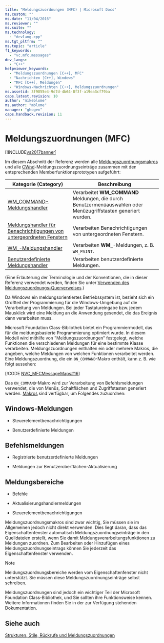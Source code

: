 ```yaml
---
title: "Meldungszuordnungen (MFC) | Microsoft Docs"
ms.custom: ""
ms.date: "11/04/2016"
ms.reviewer: ""
ms.suite: ""
ms.technology: 
  - "devlang-cpp"
ms.tgt_pltfrm: ""
ms.topic: "article"
f1_keywords: 
  - "vc.mfc.messages"
dev_langs: 
  - "C++"
helpviewer_keywords: 
  - "Meldungszuordnungen [C++], MFC"
  - "Nachrichten [C++], Windows"
  - "MFC [C++], Meldungen"
  - "Windows-Nachrichten [C++], Meldungszuordnungen"
ms.assetid: 3f9855e4-9d7d-4b64-8f3f-a19ea3cf79ba
caps.latest.revision: 10
author: "mikeblome"
ms.author: "mblome"
manager: "ghogen"
caps.handback.revision: 11
---
```

# Meldungszuordnungen (MFC)
[!INCLUDE[vs2017banner](../../assembler/inline/includes/vs2017banner.md)]

Im diesem Abschnitt der Referenz werden alle [Meldungszuordnungsmakros](../../mfc/reference/message-map-macros-mfc.md) und alle [CWnd](../../mfc/reference/cwnd-class.md)\-Meldungszuordnungseinträge zusammen mit den entsprechenden Memberfunktionsprototypen aufgeführt:  
  
|Kategorie \(Category\)|**Beschreibung**|  
|----------------------------|----------------------|  
|[WM\_COMMAND\-Meldungshandler](../../mfc/reference/wm-command-message-handler.md)|Verarbeitet **WM\_COMMAND** Meldungen, die durch Benutzermenüauswahlen oder Menüzugriffstasten generiert wurden.|  
|[Meldungshandler für Benachrichtigungen von untergeordneten Fenstern](../../mfc/reference/child-window-notification-message-handlers.md)|Verarbeiten Benachrichtigungen von untergeordneten Fenstern.|  
|[WM\_\-Meldungshandler](../../mfc/reference/handlers-for-wm-messages.md)|Verarbeiten **WM\_**\-Meldungen, z. B. `WM_PAINT`.|  
|[Benutzerdefinierte Meldungshandler](../../mfc/reference/user-defined-handlers.md)|Verarbeiten benutzerdefinierte Meldungen.|  
  
 \(Eine Erläuterung der Terminologie und der Konventionen, die in dieser Referenz verwendet werden, finden Sie unter [Verwenden des Meldungszuordnungs\-Querverweises](../../mfc/reference/how-to-use-the-message-map-cross-reference.md).\)  
  
 Da Windows ein meldungsorientiertes Betriebssystem ist, bezieht sich ein Großteil der Programmierung für die Windows\-Umgebung auf die Verarbeitung von Meldungen.  Bei jeder Tastatureingabe bzw. jedem Mausklick wird eine Meldung an die Anwendung gesendet, die das Ereignis dann verarbeiten muss.  
  
 Microsoft Foundation Class\-Bibliothek bietet ein Programmiermodell, das für die meldungsbasierte Programmierung optimiert wurde.  In diesem Modell wird mithilfe von "Meldungszuordnungen" festgelegt, welche Funktionen die verschiedenen Meldungen für eine bestimmte Klasse verarbeiten.  Meldungszuordnungen enthalten ein oder mehrere Makros, die angeben, welche Meldungen von welchen Funktionen verarbeitet werden.  Eine Meldungszuordnung, die ein `ON_COMMAND`\-Makro enthält, kann z. B. wie folgt aussehen:  
  
 [!CODE [NVC_MFCMessageMaps#16](../CodeSnippet/VS_Snippets_Cpp/NVC_MFCMessageMaps#16)]  
  
 Das `ON_COMMAND`\-Makro wird zur Verarbeitung von Befehlsmeldungen verwendet, die von Menüs, Schaltflächen und Zugriffstasten generiert werden.  [Makros](../../mfc/reference/message-map-macros-mfc.md) sind verfügbar, um Folgendes zuzuordnen:  
  
## Windows\-Meldungen  
  
-   Steuerelementbenachrichtigungen  
  
-   Benutzerdefinierte Meldungen  
  
## Befehlsmeldungen  
  
-   Registrierte benutzerdefinierte Meldungen  
  
-   Meldungen zur Benutzeroberflächen\-Aktualisierung  
  
## Meldungsbereiche  
  
-   Befehle  
  
-   Aktualisierungshandlermeldungen  
  
-   Steuerelementbenachrichtigungen  
  
 Meldungszuordnungsmakros sind zwar wichtig, Sie müssen sie im Allgemeinen jedoch nicht direkt verwenden.  Dies liegt daran, dass das Eigenschaftenfenster automatisch Meldungszuordnungseinträge in den Quelldateien erstellt, wenn Sie damit Meldungsverarbeitungsfunktionen zu Meldungen zuordnen.  Zum Bearbeiten oder Hinzufügen eines Meldungszuordnungseintrags können Sie jederzeit das Eigenschaftenfenster verwenden.  
  
> [!NOTE]
>  Meldungszuordnungsbereiche werden vom Eigenschaftenfenster nicht unterstützt.  Sie müssen diese Meldungszuordnungseinträge selbst schreiben.  
  
 Meldungszuordnungen sind jedoch ein wichtiger Teil der Microsoft Foundation Class\-Bibliothek,  und Sie sollten ihre Funktionsweise kennen. Weitere Informationen finden Sie in der zur Verfügung stehenden Dokumentation.  
  
## Siehe auch  
 [Strukturen, Stile, Rückrufe und Meldungszuordnungen](../../mfc/reference/structures-styles-callbacks-and-message-maps.md)